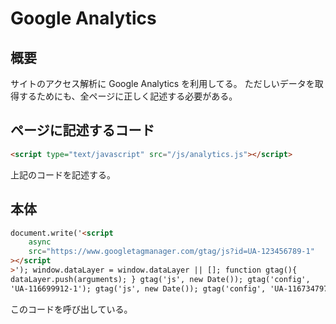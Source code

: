 # Google Analytics

## 概要

サイトのアクセス解析に Google Analytics を利用してる。
ただしいデータを取得するためにも、全ページに正しく記述する必要がある。

## ページに記述するコード

```html
<script type="text/javascript" src="/js/analytics.js"></script>
```

上記のコードを記述する。

## 本体

```html
document.write('<script
    async
    src="https://www.googletagmanager.com/gtag/js?id=UA-123456789-1"
></script
>'); window.dataLayer = window.dataLayer || []; function gtag(){
dataLayer.push(arguments); } gtag('js', new Date()); gtag('config',
'UA-116699912-1'); gtag('js', new Date()); gtag('config', 'UA-116734797-1');
```

このコードを呼び出している。
